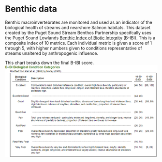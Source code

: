 # Benthic data

Benthic macroinvertebrates are monitored and used as an indicator of the biological health of streams and nearshore Salmon habitats. This dataset created by the Puget Sound Stream Benthos Partnership specifcally uses the Puget Sound Lowlands [Benthic Index of Biotic Integrity](https://pugetsoundstreambenthos.org/About-BIBI.aspx) (B-IBI). This is a composite index of 10 metrics. Each individual metric is given a score of 1 through 5, with higher numbers given to conditions representative of streams unaltered by anthropogenic influence.

This chart breaks down the final B-IBI score.
![B-IBI Score Chart](Benthic\b-ibi_chart.png)
